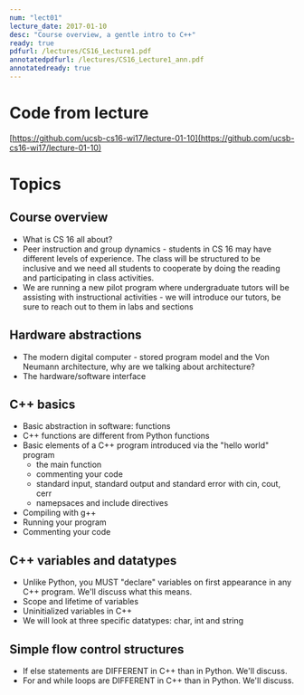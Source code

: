 ```yaml
---
num: "lect01"
lecture_date: 2017-01-10
desc: "Course overview, a gentle intro to C++"
ready: true
pdfurl: /lectures/CS16_Lecture1.pdf
annotatedpdfurl: /lectures/CS16_Lecture1_ann.pdf
annotatedready: true 
---
```

# Code from lecture
[https://github.com/ucsb-cs16-wi17/lecture-01-10](https://github.com/ucsb-cs16-wi17/lecture-01-10)

# Topics

## Course overview
* What is CS 16 all about?
* Peer instruction and group dynamics - students in CS 16 may have different levels of experience. The class will be structured to be inclusive and we need all students to cooperate by doing the reading and participating in class activities.
* We are running a new pilot program where undergraduate tutors will be assisting with instructional activities - we will introduce our tutors, be sure to reach out to them in labs and sections 

## Hardware abstractions
* The modern digital computer - stored program model and the Von Neumann architecture, why are we talking about architecture?
* The hardware/software interface

## C++ basics 
* Basic abstraction in software: functions
* C++ functions are different from Python functions
* Basic elements of a C++ program introduced via the "hello world" program
    * the main function
    * commenting your code
    * standard input, standard output and standard error with cin, cout, cerr
    * namepsaces and include directives
* Compiling with g++
* Running your program
* Commenting your code

## C++ variables and datatypes
* Unlike Python, you MUST "declare" variables on first appearance in any C++ program. We'll discuss what this means.
* Scope and lifetime of variables
* Uninitialized variables in C++
* We will look at three specific datatypes: char, int and string

## Simple flow control structures
* If else statements are DIFFERENT in C++ than in Python. We'll discuss.
* For and while loops are DIFFERENT in C++ than in Python. We'll discuss.




